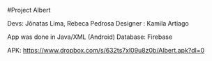 #Project Albert

Devs: Jônatas Lima, Rebeca Pedrosa
Designer : Kamila Artiago

App was done in Java/XML (Android)
Database: Firebase

APK: https://www.dropbox.com/s/632ts7xl09u8z0b/Albert.apk?dl=0
